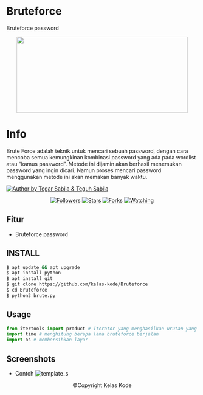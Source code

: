 # Bruteforce
Bruteforce password

<p align="center">
  <img src="https://github.com/kelas-kode/Bruteforce/blob/main/images.jpg" height="200" width="450"/>
</p>

# Info
<p>
Brute Force adalah teknik untuk mencari sebuah password, dengan cara mencoba semua kemungkinan kombinasi password yang ada pada wordlist atau “kamus password”. Metode ini dijamin akan berhasil menemukan password yang ingin dicari. Namun proses mencari password menggunakan metode ini akan memakan banyak waktu. 
</p>


<p align="left">

<a href="#"><img title="Author by Tegar Sabila & Teguh Sabila" src="https://img.shields.io/badge/AUTHOR%20BY-TEGAR%20SABILA-green?colorA=%23ff0000&colorB=%23017e40&style=for-the-badge"></a> 
<p align="center"> 
<a href="https://github.com/kelas-kode/followers">
<img title="Followers" src="https://img.shields.io/github/followers/kelas-kode?color=blue&style=flat-square"></a>
<a href="https://github.com/kelas-kode/Bruteforce/stargazers/">
<img title="Stars" src="https://img.shields.io/github/stars/kelas-kode/Bruteforce?color=red&style=flat-square"></a>
<a href="https://github.com/Dunia-Kode/network/members">
<img title="Forks" src="https://img.shields.io/github/forks/kelas-kode/Bruteforce?color=red&style=flat-square"></a>
<a href="https://github.com/kelas-kode/Bruteforce/watchers"><img title="Watching" src="https://img.shields.io/github/watchers/kelas-kode/Bruteforce?label=Watchers&color=blue&style=flat-square"></a>
</p> 

## Fitur
+ Bruteforce password

## INSTALL
```bash
$ apt update && apt upgrade
$ apt install python
$ apt install git
$ git clone https://github.com/kelas-kode/Bruteforce
$ cd Bruteforce
$ python3 brute.py
``` 

## Usage
```python
from itertools import product # Iterator yang menghasilkan urutan yang berhenti setelah iterasi tertentu.
import time # menghitung berapa lama bruteforce berjalan
import os # membersihkan layar
```

## Screenshots
+ Contoh
![template_s](https://github.com/kelas-kode/Bruteforce/blob/main/Screenshot_20210303-013602061~01.jpg) 
<p align="center">
©Copyright Kelas Kode
</p>
